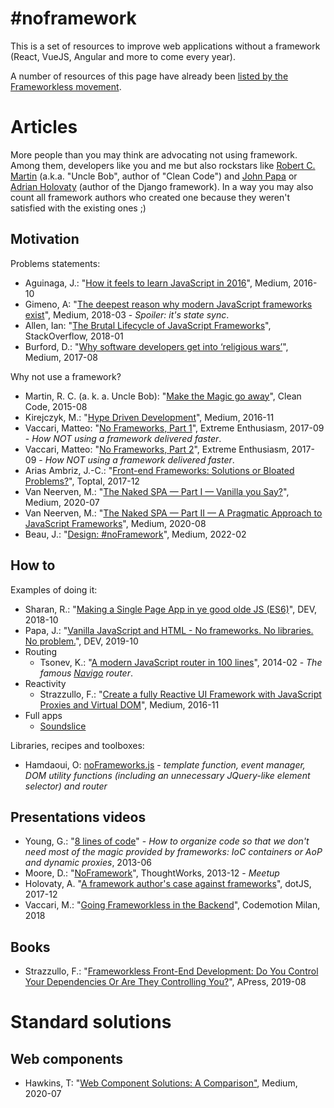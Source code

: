 # #noframework

This is a set of resources to improve web applications without a framework (React, VueJS, Angular and more to come 
every year).

A number of resources of this page have already been [listed by the Frameworkless movement](https://github.com/frameworkless-movement/awesome-frameworkless).

# Articles

More people than you may think are advocating not using framework. 
Among them, developers like you and me but also rockstars like 
[Robert C. Martin](https://fr.wikipedia.org/wiki/Robert_C._Martin) (a.k.a. "Uncle Bob", author of "Clean Code") and 
[John Papa](https://www.johnpapa.net) or
[Adrian Holovaty](https://en.wikipedia.org/wiki/Adrian_Holovaty) (author of the Django framework). 
In a way you may also count all framework authors who created one because they weren't satisfied with the existing ones ;)  

## Motivation

Problems statements:

- Aguinaga, J.: "[How it feels to learn JavaScript in 2016](https://medium.com/hackernoon/how-it-feels-to-learn-javascript-in-2016-d3a717dd577f#.758uh588b)", Medium, 2016-10
- Gimeno, A: "[The deepest reason why modern JavaScript frameworks exist](https://medium.com/dailyjs/the-deepest-reason-why-modern-javascript-frameworks-exist-933b86ebc445)", Medium, 2018-03 - *Spoiler: it's state sync*.
- Allen, Ian: "[The Brutal Lifecycle of JavaScript Frameworks](https://stackoverflow.blog/2018/01/11/brutal-lifecycle-javascript-frameworks)", StackOverflow, 2018-01
- Burford, D.: "[Why software developers get into ‘religious wars’](https://medium.com/@DomBurf/why-software-developers-get-into-religious-wars-f2abf0dd8e3e)", Medium, 2017-08

Why not use a framework?

- Martin, R. C. (a. k. a. Uncle Bob): "[Make the Magic go away](https://blog.cleancoder.com/uncle-bob/2015/08/06/LetTheMagicDie.html)", Clean Code, 2015-08
- Kirejczyk, M.: "[Hype Driven Development](https://blog.daftcode.pl/hype-driven-development-3469fc2e9b22#.xzb70jlwe)", Medium, 2016-11
- Vaccari, Matteo: "[No Frameworks, Part 1](http://matteo.vaccari.name/blog/archives/1019)", Extreme Enthusiasm, 2017-09 - *How NOT using a framework delivered faster*. 
- Vaccari, Matteo: "[No Frameworks, Part 2](http://matteo.vaccari.name/blog/archives/1022)", Extreme Enthusiasm, 2017-09 - *How NOT using a framework delivered faster*. 
- Arias Ambriz, J.-C.: "[Front-end Frameworks: Solutions or Bloated Problems?](https://www.toptal.com/javascript/are-big-front-end-frameworks-bad)", Toptal, 2017-12
- Van Neerven, M.: "[The Naked SPA — Part I — Vanilla you Say?](https://medium.com/cto-as-a-service/the-naked-spa-part-i-96980aa1e9f9)", Medium, 2020-07
- Van Neerven, M.: "[The Naked SPA — Part II — A Pragmatic Approach to JavaScript Frameworks](https://medium.com/cto-as-a-service/the-naked-spa-part-ii-a-pragmatic-approach-to-javascript-frameworks-85601a36101f)", Medium, 2020-08
- Beau, J.: "[Design: #noFramework](https://javarome.medium.com/design-noframework-bbc00a02d9b3)", Medium, 2022-02

## How to

Examples of doing it:

- Sharan, R.: "[Making a Single Page App in ye good olde JS (ES6)](https://dev.to/rishavs/making-a-single-page-app-in-ye-good-olde-js-es6-3eng)", DEV, 2018-10
- Papa, J.: "[Vanilla JavaScript and HTML - No frameworks. No libraries. No problem.](https://dev.to/pluralsight/vanilla-javascript-and-html-no-frameworks-no-libraries-no-problem-2n99)", DEV, 2019-10
- Routing
  - Tsonev, K.: "[A modern JavaScript router in 100 lines](https://krasimirtsonev.com/blog/article/A-modern-JavaScript-router-in-100-lines-history-api-pushState-hash-url)", 2014-02 - *The famous [Navigo](https://github.com/krasimir/navigo) router*.
- Reactivity
  - Strazzullo, F.: "[Create a fully Reactive UI Framework with JavaScript Proxies and Virtual DOM](https://medium.com/flowingis/create-a-fully-reactive-ui-framework-with-javascript-proxies-and-virtual-dom-c6fb28253776)", Medium, 2016-11
- Full apps
  - [Soundslice](https://www.soundslice.com)

Libraries, recipes and toolboxes: 

- Hamdaoui, O: [noFrameworks.js](https://github.com/oussamahamdaoui/noframework.js) - *template function, event manager, DOM utility functions (including an unnecessary JQuery-like element selector) and router*

## Presentations videos

- Young, G.: "[8 lines of code](https://www.infoq.com/presentations/8-lines-code-refactoring/)" - *How to organize code so that we don't need most of the magic provided by frameworks: IoC containers or AoP and dynamic proxies*, 2013-06
- Moore, D.: "[NoFramework](https://www.meetup.com/manchester-geek-nights/events/151901802/)", ThoughtWorks, 2013-12 - *Meetup*
- Holovaty, A. "[A framework author's case against frameworks](https://www.dotconferences.com/2017/12/adrian-holovaty-a-framework-author-case-against-frameworks)", dotJS, 2017-12
- Vaccari, M.: "[Going Frameworkless in the Backend](https://www.youtube.com/watch?v=hepg9freOxg)", Codemotion Milan, 2018

## Books

- Strazzullo, F.: "[Frameworkless Front-End Development: Do You Control Your Dependencies Or Are They Controlling You?](https://www.amazon.fr/Frameworkless-Front-End-Development-Dependencies-Controlling/dp/1484249666)", APress, 2019-08

# Standard solutions

## Web components

- Hawkins, T: "[Web Component Solutions: A Comparison"](https://levelup.gitconnected.com/web-component-solutions-a-comparison-e2fa25c34730), Medium, 2020-07
